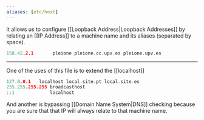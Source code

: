 ```yaml
---
aliases: [etc/host]
---
```


It allows us to configure [[Loopback Address|Loopback Addresses]] by relating an [[IP Address]] to a machine name and its aliases (separated by space).

```c
158.42.2.1       pleione pleione.cc.upv.es pleione.upv.es
```

---

One of the uses of this file is to extend the  [[localhost]]

```c
127.0.0.1	localhost local.site.pt local.site.es
255.255.255.255	broadcasthost
::1             localhost
```

And another is bypassing [[Domain Name System|DNS]] checking because you are sure that that IP will always relate to that machine name.